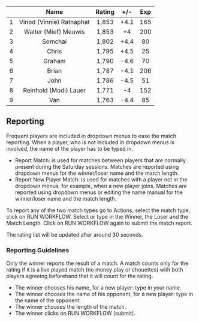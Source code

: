 | |Name|Rating|+/-|Exp|
|-|:--:|:----:|:-:|:-:|
|1|Vinod (Vinnie) Ratnaphat|1,853|+4.1|165|
|2|Walter (Mief) Meuwis|1,853|+4|200|
|3|Somchai|1,802|+4.4|80|
|4|Chris|1,795|+4.5|25|
|5|Graham|1,790|-4.6|70|
|6|Brian|1,787|-4.1|206|
|7|John|1,786|-4.5|51|
|8|Reinhold (Modi) Lauer|1,771|-4|152|
|9|Van|1,763|-4.4|85|

 

## Reporting

Frequent players are included in dropdown menus to ease the match reporting.
When a player, who is not included in dropdown menus is involved, the name of the player has to be typed in.

- Report Match:  is used for matches between players that are normally present during the Saturday sessions.
Matches are reported using dropdown menus for the winner/loser name and the match length.
- Report New Player Match:  is used for matches with a player not in the dropdown menus, for example, when a new player joins.
Matches are reported using dropdown menus or editing the name manual for the winner/loser name and the match length.

To report any of the two match types go to Actions, select the match type, click on RUN WORKFLOW.
Select or type in the Winner, the Loser and the Match Length.
Click on RUN WORKFLOW again to submit the match report.

The rating list will be updated after around 30 seconds.

### Reporting Guidelines

Only the winner reports the result of a match.
A match counts only for the rating if it is a live played match (no money play or chouettes)
with both players agreeing beforehand that it will count for the rating.

- The winner chooses his name, for a new player: type in your name.
- The winner chooses the name of his opponent, for a new player: type in the name of the opponent.
- The winner chooses the length of the match.
- The winner clicks on RUN WORKFLOW (submit).

